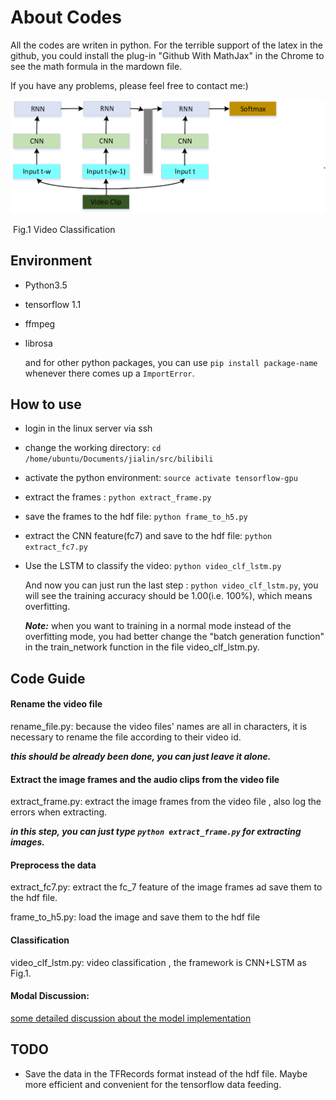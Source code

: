 # About Codes

All the codes are writen in python. For the terrible support of the latex in the github, you could install the plug-in "Github With MathJax" in the Chrome to see the math formula in the mardown file.

If you have any problems, please feel free to contact me:)

![](imgs/cnn_lstm.png)

​					Fig.1 Video Classification

## Environment

- Python3.5

- tensorflow 1.1

- ffmpeg

- librosa

  and for other python packages, you can use `pip install package-name ` whenever there comes up a `ImportError`.



## How to use

- login in the linux server via ssh

- change the working directory:  `cd /home/ubuntu/Documents/jialin/src/bilibili`

- activate the python environment: `source activate tensorflow-gpu`	

- extract the frames : `python extract_frame.py`

- save the frames to the hdf file: `python frame_to_h5.py`

- extract the CNN feature(fc7) and save to the hdf file: `python extract_fc7.py`

- Use the LSTM to classify the video: `python video_clf_lstm.py`

  And now you can just run the last step :  `python video_clf_lstm.py`, you will see the training accuracy should be 1.00(i.e. 100%), which means overfitting.

  ***Note:*** when you want to training in a normal mode instead of the overfitting mode, you had better change the "batch generation function" in the train_network function in the file video_clf_lstm.py. 

## Code Guide

#### Rename the video file

rename_file.py:  because the video files' names are all in characters,  it is necessary to rename the file according to their video id.

***this should be already been done, you can just leave it alone.***

#### Extract the image frames and the audio clips from the video file

extract_frame.py: extract the image frames from the video file , also log  the errors when extracting. 

***in this step, you can just type `python extract_frame.py` for extracting images.***

#### Preprocess the data

extract_fc7.py: extract the fc_7 feature of the image frames ad save them to the hdf file.

frame_to_h5.py: load the image and save them to the hdf file

#### Classification

video_clf_lstm.py: video classification , the framework is CNN+LSTM  as Fig.1.

#### Modal Discussion:

[some detailed discussion about the model implementation](https://github.com/wangjialin114/VideoEmotion/blob/master/Model%20Discussion.md)

## TODO

- Save the data in the TFRecords format instead of the hdf file. Maybe more efficient and convenient for the tensorflow data feeding.